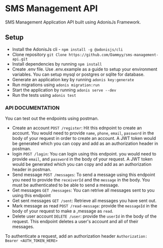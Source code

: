 # SMS Management API
SMS Management Application API built using AdonisJs Framework. 

## Setup
 - Install the AdonisJs cli - `npm install -g @adonisjs/cli`
 - Clone repository `git Clone https://github.com/Dammyy/sms-management-api.git`
 - Install dependencies by running `npm install`
 - Create .env file. Use .env.example as a guide to setup your environment variables. You can setup mysql or postgres or sqlite for database.
 - Generate an application key by running `adonis key:generate`
 - Run migrations using `adonis migration:run`
 - Start the application by running `adonis serve --dev`
 - Run the tests using `adonis test`

### API DOCUMENTATION
You can test out the endpoints using postman.

 - Create an account `POST /register`: Hit this ednpoint to create an account. You would need to provide `name`, `phone`, `email`, `password` in the body of your request in order to create an account. A JWT token would be generated which you can copy and add as an authorization header in postman.
 - login `POST /login`: You can login using this endpoint. you would need to provide `email`, and `password` in the body of your request. A JWT token would be generated which you can copy and add as an authorization header in postman.
 - Send message `POST /messages`: To send a message using this endpoint you need to provide the  `receiverId` and the `message` in the body. You must be authenticated to be able to send a message.
 - Get messages `GET /messages`: You can retrive all messages sent to you using this endpoint
 - Get sent messages `GET /sent`: Retrieve all messages you have sent out.
 - Mark message as read `POST /read-message`: provide the `messageId` in the body of your request to make a ,message as `read`. 
 - Delete user account `DELETE /user`: provide the `userId` in the body of the request. This endpoint deletes a user's account and all of their messages.

To authenticate a request, add an authorization header `Authorization: Bearer <AUTH_TOKEN_HERE>`